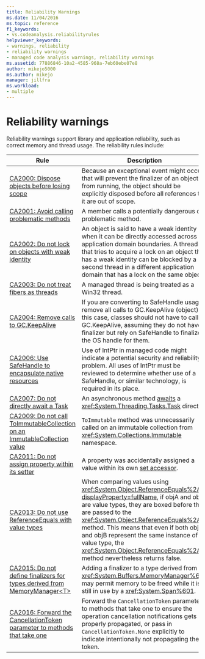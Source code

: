 ```yaml
---
title: Reliability Warnings
ms.date: 11/04/2016
ms.topic: reference
f1_keywords:
- vs.codeanalysis.reliabilityrules
helpviewer_keywords:
- warnings, reliability
- reliability warnings
- managed code analysis warnings, reliability warnings
ms.assetid: 77886846-10a2-4585-968a-7eb60ebe07e8
author: mikejo5000
ms.author: mikejo
manager: jillfra
ms.workload:
- multiple
---
```

# Reliability warnings

Reliability warnings support library and application reliability, such as correct memory and thread usage. The reliability rules include:

|Rule|Description|
|----------|-----------------|
|[CA2000: Dispose objects before losing scope](../code-quality/ca2000.md)|Because an exceptional event might occur that will prevent the finalizer of an object from running, the object should be explicitly disposed before all references to it are out of scope.|
|[CA2001: Avoid calling problematic methods](../code-quality/ca2001.md)|A member calls a potentially dangerous or problematic method.|
|[CA2002: Do not lock on objects with weak identity](../code-quality/ca2002.md)|An object is said to have a weak identity when it can be directly accessed across application domain boundaries. A thread that tries to acquire a lock on an object that has a weak identity can be blocked by a second thread in a different application domain that has a lock on the same object.|
|[CA2003: Do not treat fibers as threads](../code-quality/ca2003.md)|A managed thread is being treated as a Win32 thread.|
|[CA2004: Remove calls to GC.KeepAlive](../code-quality/ca2004.md)|If you are converting to SafeHandle usage, remove all calls to GC.KeepAlive (object). In this case, classes should not have to call GC.KeepAlive, assuming they do not have a finalizer but rely on SafeHandle to finalize the OS handle for them.|
|[CA2006: Use SafeHandle to encapsulate native resources](../code-quality/ca2006.md)|Use of IntPtr in managed code might indicate a potential security and reliability problem. All uses of IntPtr must be reviewed to determine whether use of a SafeHandle, or similar technology, is required in its place.|
|[CA2007: Do not directly await a Task](../code-quality/ca2007.md)|An asynchronous method [awaits](/dotnet/csharp/language-reference/keywords/await) a <xref:System.Threading.Tasks.Task> directly.|
|[CA2009: Do not call ToImmutableCollection on an ImmutableCollection value](../code-quality/ca2009.md)|`ToImmutable` method was unnecessarily called on an immutable collection from <xref:System.Collections.Immutable> namespace.|
|[CA2011: Do not assign property within its setter](../code-quality/ca2011.md) | A property was accidentally assigned a value within its own [set accessor](/dotnet/csharp/programming-guide/classes-and-structs/using-properties#the-set-accessor). |
|[CA2013: Do not use ReferenceEquals with value types](../code-quality/ca2013.md) | When comparing values using <xref:System.Object.ReferenceEquals%2A?displayProperty=fullName>, if objA and objB are value types, they are boxed before they are passed to the <xref:System.Object.ReferenceEquals%2A> method. This means that even if both objA and objB represent the same instance of a value type, the <xref:System.Object.ReferenceEquals%2A> method nevertheless returns false. |
|[CA2015: Do not define finalizers for types derived from MemoryManager&lt;T&gt;](../code-quality/ca2015.md) | Adding a finalizer to a type derived from <xref:System.Buffers.MemoryManager%601> may permit memory to be freed while it is still in use by a <xref:System.Span%601>. |
|[CA2016: Forward the CancellationToken parameter to methods that take one](ca2016.md) | Forward the `CancellationToken` parameter to methods that take one to ensure the operation cancellation notifications gets properly propagated, or pass in `CancellationToken.None` explicitly to indicate intentionally not propagating the token. |
